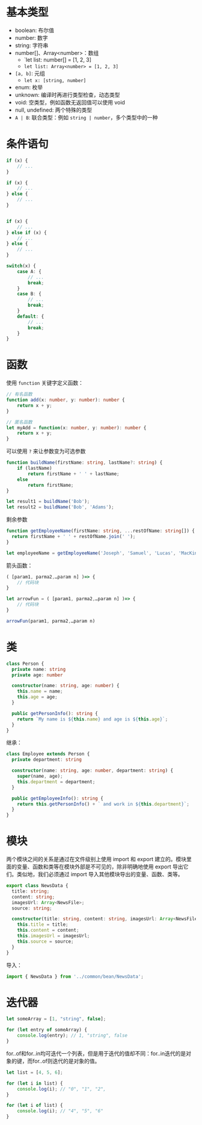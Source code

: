 # 基本类型

- boolean: 布尔值
- number: 数字
- string: 字符串
- number[]、Array\<number\>：数组
	- `let list: number[] = [1, 2, 3]
	- `let list: Array<number> = [1, 2, 3]`
- `[a, b]`: 元组
	- `let x: [string, number]`
- enum: 枚举
- unknown: 编译时再进行类型检查，动态类型
- void: 空类型，例如函数无返回值可以使用 void
- null, undefined: 两个特殊的类型
- `A | B`: 联合类型：例如 `string | number`，多个类型中的一种

# 条件语句

```ts
if (x) {
	// ...
}

if (x) {
	// ...
} else {
	// ...
}


if (x) {
	// ...
} else if (x) {
	// ...
} else {
	// ...
}

switch(x) {
	case A: {
		// ...
		break;
	}
	case B: {
		// ...
		break;
	}
	default: {
		// ...
		break;
	}
}
```

# 函数

使用 `function` 关键字定义函数：

```ts
// 有名函数
function add(x: number, y: number): number {
	return x + y;
}

// 匿名函数
let myAdd = function(x: number, y: number): number {
	return x + y;
}
```

可以使用 `?` 来让参数变为可选参数

```ts
function buildName(firstName: string, lastName?: string) {
    if (lastName)
        return firstName + ' ' + lastName;
    else
        return firstName;
}

let result1 = buildName('Bob');
let result2 = buildName('Bob', 'Adams'); 
```

剩余参数

```ts
function getEmployeeName(firstName: string, ...restOfName: string[]) {
  return firstName + ' ' + restOfName.join(' ');
}

let employeeName = getEmployeeName('Joseph', 'Samuel', 'Lucas', 'MacKinzie');
```

箭头函数：

```ts
( [param1, parma2,…param n] )=> {
    // 代码块
}

let arrowFun = ( [param1, parma2,…param n] )=> {
    // 代码块
}

arrowFun(param1, parma2,…param n)
```

# 类

```ts
class Person {
  private name: string
  private age: number

  constructor(name: string, age: number) {
    this.name = name;
    this.age = age;
  }

  public getPersonInfo(): string {
    return `My name is ${this.name} and age is ${this.age}`;
  }
}
```

继承：

```ts
class Employee extends Person {
  private department: string

  constructor(name: string, age: number, department: string) {
    super(name, age);
    this.department = department;
  }

  public getEmployeeInfo(): string {
    return this.getPersonInfo() + ` and work in ${this.department}`;
  }
}
```

# 模块

两个模块之间的关系是通过在文件级别上使用 import 和 export 建立的。模块里面的变量、函数和类等在模块外部是不可见的，除非明确地使用 export 导出它们。类似地，我们必须通过 import 导入其他模块导出的变量、函数、类等。

```ts
export class NewsData {
  title: string;
  content: string;
  imagesUrl: Array<NewsFile>;
  source: string;

  constructor(title: string, content: string, imagesUrl: Array<NewsFile>, source: string) {
    this.title = title;
    this.content = content;
    this.imagesUrl = imagesUrl;
    this.source = source;
  }
}
```

导入：

```ts
import { NewsData } from '../common/bean/NewsData';
```

# 迭代器

```ts
let someArray = [1, "string", false];

for (let entry of someArray) {
    console.log(entry); // 1, "string", false
}
```

for..of和for..in均可迭代一个列表，但是用于迭代的值却不同：for..in迭代的是对象的键，而for..of则迭代的是对象的值。

```ts
let list = [4, 5, 6];

for (let i in list) {
    console.log(i); // "0", "1", "2",
}

for (let i of list) {
    console.log(i); // "4", "5", "6"
}
```